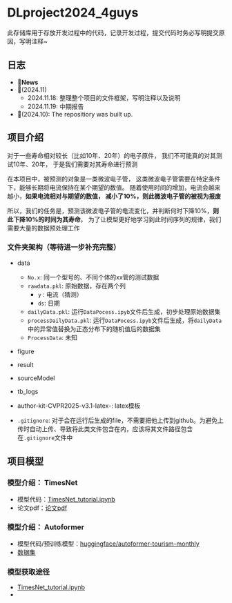 # DLproject2024_4guys
此存储库用于存放开发过程中的代码，记录开发过程，提交代码时务必写明提交原因，写明注释~

## 日志

- 🚩**News**
- 🚩(2024.11) 
  - 2024.11.18: 整理整个项目的文件框架，写明注释以及说明
  - 2024.11.19: 中期报告
- 🚩(2024.10): The repositiory was built up.


## 项目介绍

对于一些寿命相对较长（比如10年、20年）的电子原件，
我们不可能真的对其测试10年、20年， 
于是我们需要对其寿命进行预测

在本项目中，被预测的对象是一类微波电子管，
这类微波电子管需要在特定条件下，能够长期将电流保持在某个期望的数值。
随着使用时间的增加，电流会越来越小，**如果电流相对与期望的数值，
减小了10%，则此微波电子管的被视为报废**

所以，我们的任务是，预测该微波电子管的电流变化，并判断何时下降10%，**则此下降10%的时间为其寿命**。
为了让模型更好地学习到此时间序列的规律，我们需要大量的数据预处理工作

### 文件夹架构（等待进一步补充完整）
- data
  - `No.x`: 同一个型号的、不同个体的xx管的测试数据
  - `rawdata.pkl`: 原始数据，存在两个列
    - `y` : 电流（猜测）
    - `ds`: 日期
  - `dailyData.pkl`: 运行`DataPocess.ipyb`文件后生成，初步处理原始数据集
  - `processDailyData.pkl`: 运行`DataPocess.ipyb`文件后生成，将`dailyData`中的异常值替换为正态分布下的随机值后的数据集
  - `ProcessData`: 未知

- figure
- result
- sourceModel
- tb_logs
- author-kit-CVPR2025-v3.1-latex-: latex模板
- `.gitignore`: 对于会在运行后生成的file，不需要把他上传到github。为避免上传时自动上传、导致将此类文件包含在内，应该将其文件路径包含在`.gitignore`文件中

## 项目模型
### 模型介绍： TimesNet
- 模型代码：[TimesNet_tutorial.ipynb](https://github.com/thuml/Time-Series-Library/blob/main/tutorial/TimesNet_tutorial.ipynb)
- 论文pdf：[论文pdf](https://openreview.net/pdf?id=ju_Uqw384Oq)

### 模型介绍： Autoformer
- 模型代码/预训练模型：[huggingface/autoformer-tourism-monthly](https://huggingface.co/huggingface/autoformer-tourism-monthly)
- [数据集](https://huggingface.co/datasets/Monash-University/monash_tsf)


### 模型获取途径
- [TimesNet_tutorial.ipynb](https://github.com/thuml/Time-Series-Library/blob/main/tutorial/TimesNet_tutorial.ipynb)
- 